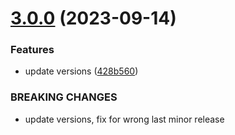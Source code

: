 # [3.0.0](https://github.com/jeslage/storybook-addon-theme-playground/compare/v2.3.0...v3.0.0) (2023-09-14)


### Features

* update versions ([428b560](https://github.com/jeslage/storybook-addon-theme-playground/commit/428b5600d2799a7b2cd753f146aec53b47ea7218))


### BREAKING CHANGES

* update versions, fix for wrong last minor release
